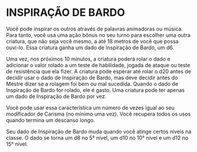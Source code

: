 # INSPIRAÇÃO DE BARDO

Você pode inspirar os outros através de palavras animadoras ou música. Para tanto, você usa uma ação bônus no seu turno para escolher uma outra criatura, que não seja você mesmo, a até 18 metros de você que possa ouvi-lo. Essa criatura ganha um dado de Inspiração de Bardo, um d6.

Uma vez, nos próximos 10 minutos, a criatura poderá rolar o dado e adicionar o valor rolado a um teste de habilidade, jogada de ataque ou teste de resistência que ela fizer. A criatura pode esperar até rolar o d20 antes de decidir usar o dado de Inspiração de Bardo, mas deve decidir antes do Mestre dizer se a rolagem foi bem ou mal sucedida. Quando o dado de Inspiração de Bardo for rolado, ele é gasto. Uma criatura pode ter apenas um dado de Inspiração de Bardo por vez.

Você pode usar essa característica um número de vezes igual ao seu modificador de Carisma (no mínimo uma vez). Você recupera todos os usos quando termina um descanso longo.

Seu dado de Inspiração de Bardo muda quando você atinge certos níveis na classe. O dado se torna um d8 no 5° nível, um d10 no 10° nível e um d12 no 15° nível.